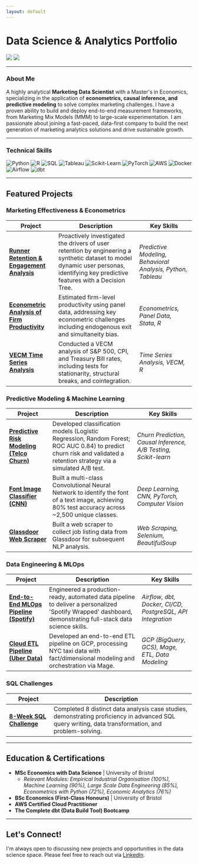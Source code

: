 ```yaml
---
layout: default
---
```


# Data Science & Analytics Portfolio

[<img src="https://img.shields.io/badge/LinkedIn-0077B5?style=for-the-badge&logo=linkedin&logoColor=white" />](https://www.linkedin.com/in/thomastgilham/)
[<img src="https://img.shields.io/badge/Resume-PDF-D14836?style=for-the-badge&logo=adobeacrobatreader&logoColor=white" />](https://github.com/ThomasTGilham/portfolio/main/MSci_ThomasTrainor-Gilham_CV_25.pdf)

---

### About Me
A highly analytical **Marketing Data Scientist** with a Master's in Economics, specializing in the application of **econometrics, causal inference, and predictive modeling** to solve complex marketing challenges. I have a proven ability to build and deploy end-to-end measurement frameworks, from Marketing Mix Models (MMM) to large-scale experimentation. I am passionate about joining a fast-paced, data-first company to build the next generation of marketing analytics solutions and drive sustainable growth.

---

###  Technical Skills

![Python](https://img.shields.io/badge/Python-3776AB?style=for-the-badge&logo=python&logoColor=white)
![R](https://img.shields.io/badge/R-276DC3?style=for-the-badge&logo=r&logoColor=white)
![SQL](https://img.shields.io/badge/SQL-4479A1?style=for-the-badge&logo=postgresql&logoColor=white)
![Tableau](https://img.shields.io/badge/Tableau-E97627?style=for-the-badge&logo=tableau&logoColor=white)
![Scikit-Learn](https://img.shields.io/badge/scikit--learn-%23F7931E.svg?style=for-the-badge&logo=scikit-learn&logoColor=white)
![PyTorch](https://img.shields.io/badge/PyTorch-EE4C2C?style=for-the-badge&logo=pytorch&logoColor=white)
![AWS](https://img.shields.io/badge/AWS-232F3E?style=for-the-badge&logo=amazon-aws&logoColor=white)
![Docker](https://img.shields.io/badge/Docker-2496ED?style=for-the-badge&logo=docker&logoColor=white)
![Airflow](https://img.shields.io/badge/Airflow-017CEE?style=for-the-badge&logo=apache-airflow&logoColor=white)
![dbt](https://img.shields.io/badge/dbt-FF694B?style=for-the-badge&logo=dbt&logoColor=white)

---

## Featured Projects

### Marketing Effectiveness & Econometrics
| Project | Description | Key Skills |
|---|---|---|
| [**Runner Retention & Engagement Analysis**](https://github.com/ThomasTGilham/runna-retention-analysis) | Proactively investigated the drivers of user retention by engineering a synthetic dataset to model dynamic user personas, identifying key predictive features with a Decision Tree. | *Predictive Modeling, Behavioral Analysis, Python, Tableau* |
| [**Econometric Analysis of Firm Productivity**](https://github.com/ThomasTGilham/panel-data-OlleyPakesFramework-bootstrap) | Estimated firm-level productivity using panel data, addressing key econometric challenges including endogenous exit and simultaneity bias. | *Econometrics, Panel Data, Stata, R* |
| [**VECM Time Series Analysis**](https://github.com/ThomasTGilham/Macro_VECM_TimeSeries_Analysis) | Conducted a VECM analysis of S&P 500, CPI, and Treasury Bill rates, including tests for stationarity, structural breaks, and cointegration. | *Time Series Analysis, VECM, R* |

### Predictive Modeling & Machine Learning
| Project | Description | Key Skills |
|---|---|---|
| [**Predictive Risk Modeling (Telco Churn)**](https://github.com/ThomasTGilham/Churn_Funnel_Analysis_Project_Telco) | Developed classification models (Logistic Regression, Random Forest; ROC AUC 0.84) to predict churn risk and validated a retention strategy via a simulated A/B test. | *Churn Prediction, Causal Inference, A/B Testing, Scikit-learn* |
| [**Font Image Classifier (CNN)**](https://github.com/ThomasTGilham/Font_Image_Classifier_ML_CW) | Built a multi-class Convolutional Neural Network to identify the font of a text image, achieving 80% test accuracy across ~2,500 unique classes. | *Deep Learning, CNN, PyTorch, Computer Vision* |
| [**Glassdoor Web Scraper**](https://github.com/ThomasTGilham/Glassdoor-Job-Listings-Scraper) | Built a web scraper to collect job listing data from Glassdoor for subsequent NLP analysis. | *Web Scraping, Selenium, BeautifulSoup* |

### Data Engineering & MLOps
| Project | Description | Key Skills |
|---|---|---|
| [**End-to-End MLOps Pipeline (Spotify)**](https://github.com/ThomasTGilham/My-Spotify-Wrapped) | Engineered a production-ready, automated data pipeline to deliver a personalized 'Spotify Wrapped' dashboard, demonstrating full-stack data science skills. | *Airflow, dbt, Docker, CI/CD, PostgreSQL, API Integration* |
| [**Cloud ETL Pipeline (Uber Data)**](https://github.com/katiehuangx/data-engineering/tree/main/Uber%20Project) | Developed an end-to-end ETL pipeline on GCP, processing NYC taxi data with fact/dimensional modeling and orchestration via Mage. | *GCP (BigQuery, GCS), Mage, ETL, Data Modeling* |

### SQL Challenges
| Project | Description |
|---|---|
| [**8-Week SQL Challenge**](https://github.com/ThomasTGilham/8-Week-SQL-Challenge) | Completed 8 distinct data analysis case studies, demonstrating proficiency in advanced SQL query writing, data transformation, and problem-solving. |

---

## Education & Certifications
* **MSc Economics with Data Science** | University of Bristol
    * *Relevant Modules: Empirical Industrial Organisation (100%), Machine Learning (90%), Large Scale Data Engineering (85%), Econometrics with Python (72%), Economic Analytics (76%)*
* **BSc Economics (First-Class Honours)** | University of Bristol
* **AWS Certified Cloud Practitioner**
* **The Complete dbt (Data Build Tool) Bootcamp**

---

## Let's Connect!
I'm always open to discussing new projects and opportunities in the data science space. Please feel free to reach out via [LinkedIn](https://www.linkedin.com/in/thomastgilham/).
